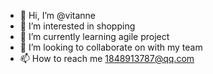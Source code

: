 - 👋 Hi, I’m @vitanne
- 👀 I’m interested in shopping
- 🌱 I’m currently learning agile project
- 💞️ I’m looking to collaborate on with my team
- 📫 How to reach me 1848913787@qq.com

<!---
vitanne/vitanne is a ✨ special ✨ repository because its `README.md` (this file) appears on your GitHub profile.
You can click the Preview link to take a look at your changes.
--->
